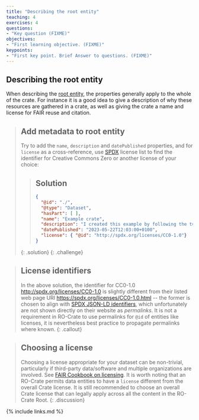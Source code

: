 ```yaml
---
title: "Describing the root entity"
teaching: 4
exercises: 4
questions:
- "Key question (FIXME)"
objectives:
- "First learning objective. (FIXME)"
keypoints:
- "First key point. Brief Answer to questions. (FIXME)"
---
```


## Describing the root entity

When describing the [root entity](https://www.researchobject.org/ro-crate/1.1/root-data-entity.html#direct-properties-of-the-root-data-entity), the properties generally apply to the whole of the crate. For instance it is a good idea to give a description of why these resources are gathered in a crate, as well as giving the crate a name and license for FAIR reuse and citation.

> ## Add metadata to root entity
> 
> Try to add the `name`, `description` and `datePublished` properties, and for `license` as a cross-reference, use [SPDX](https://spdx.org/licenses/) license list to find the identifier for Creative Commons Zero or another license of your choice:
> 
> > ## Solution
> >
> > ```json
> > {
> >   "@id": "./",
> >   "@type": "Dataset",
> >   "hasPart": [ ],
> >   "name": "Example crate",
> >   "description": "I created this example by following the tutorial",
> >   "datePublished": "2023-05-22T12:03:00+0100",
> >   "license": { "@id": "http://spdx.org/licenses/CC0-1.0"}  
> > }
> > ```
> {: .solution}
{: .challenge}


> ## License identifiers
>
> In the above solution, the identifier for CC0-1.0 <http://spdx.org/licenses/CC0-1.0> is slightly 
> different from their listed web page URI <https://spdx.org/licenses/CC0-1.0.html> -- the former 
> is chosen to align with [SPDX JSON-LD identifiers](https://github.com/spdx/license-list-data/tree/main/jsonld),
> which unfortunately are not shown directly on their website as _permalinks_. 
> It is not a requirement in RO-Crate to use permalinks for `@id` of entities like licenses, 
> it is nevertheless best practice to propagate permalinks where known.
{: .callout}

> ## Choosing a license
>
> Choosing a license appropriate for your dataset can be non-trivial, particularly if third-party data/software and multiple organizations are involved. See [FAIR Cookbook on licensing](https://faircookbook.elixir-europe.org/content/recipes/reusability/ATI-licensing.html). It is worth noting that an RO-Crate permits data entities to have a `license` different from the overall Crate license. It is still recommended to choose an overall Crate license that can legally apply across all the content in the RO-Crate Root.
{: .discussion}


{% include links.md %}

